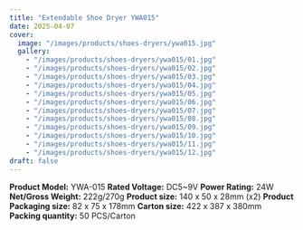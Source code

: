 ```yaml
---
title: "Extendable Shoe Dryer YWA015"
date: 2025-04-07
cover:
  image: "/images/products/shoes-dryers/ywa015.jpg"
  gallery:
    - "/images/products/shoes-dryers/ywa015/01.jpg"
    - "/images/products/shoes-dryers/ywa015/02.jpg"
    - "/images/products/shoes-dryers/ywa015/03.jpg"
    - "/images/products/shoes-dryers/ywa015/04.jpg"
    - "/images/products/shoes-dryers/ywa015/05.jpg"
    - "/images/products/shoes-dryers/ywa015/06.jpg"
    - "/images/products/shoes-dryers/ywa015/07.jpg"
    - "/images/products/shoes-dryers/ywa015/08.jpg"
    - "/images/products/shoes-dryers/ywa015/09.jpg"
    - "/images/products/shoes-dryers/ywa015/10.jpg"
    - "/images/products/shoes-dryers/ywa015/11.jpg"
    - "/images/products/shoes-dryers/ywa015/12.jpg"
draft: false
---
```

**Product Model:** YWA-015
**Rated Voltage:** DC5~9V
**Power Rating:** 24W
**Net/Gross Weight:** 222g/270g
**Product size:** 140 x 50 x 28mm (x2)
**Product Packaging size:** 82 x 75 x 178mm
**Carton size:** 422 x 387 x 380mm
**Packing quantity:** 50 PCS/Carton
